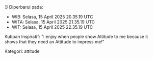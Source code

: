⏰ Diperbarui pada:
- WIB: Selasa, 15 April 2025 20.35.19 UTC
- WITA: Selasa, 15 April 2025 21.35.19 UTC
- WIT: Selasa, 15 April 2025 22.35.19 UTC

Kutipan Inspiratif:
"I enjoy when people show Attitude to me because it shows that they need an Attitude to impress me!"


Kategori: attitude

